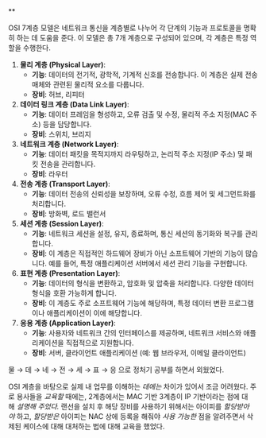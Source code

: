 \*\*

OSI 7계층 모델은 네트워크 통신을 계층별로 나누어 각 단계의 기능과 프로토콜을 명확히 하는 데 도움을 준다. 이 모델은 총 7개 계층으로 구성되어 있으며, 각 계층은 특정 역할을 수행한다.

1. **물리 계층 (Physical Layer)**:
   - **기능**: 데이터의 전기적, 광학적, 기계적 신호를 전송합니다. 이 계층은 실제 전송 매체와 관련된 물리적 요소를 다룹니다.
   - **장비**: 허브, 리피터
2. **데이터 링크 계층 (Data Link Layer)**:
   - **기능**: 데이터 프레임을 형성하고, 오류 검출 및 수정, 물리적 주소 지정(MAC 주소) 등을 담당합니다.
   - **장비**: 스위치, 브리지
3. **네트워크 계층 (Network Layer)**:
   - **기능**: 데이터 패킷을 목적지까지 라우팅하고, 논리적 주소 지정(IP 주소) 및 패킷 전송을 관리합니다.
   - **장비**: 라우터
4. **전송 계층 (Transport Layer)**:
   - **기능**: 데이터 전송의 신뢰성을 보장하며, 오류 수정, 흐름 제어 및 세그먼트화를 처리합니다.
   - **장비**: 방화벽, 로드 밸런서
5. **세션 계층 (Session Layer)**:
   - **기능**: 네트워크 세션을 설정, 유지, 종료하며, 통신 세션의 동기화와 복구를 관리합니다.
   - **장비**: 이 계층은 직접적인 하드웨어 장비가 아닌 소프트웨어 기반의 기능이 많습니다. 예를 들어, 특정 애플리케이션 서버에서 세션 관리 기능을 구현합니다.
6. **표현 계층 (Presentation Layer)**:
   - **기능**: 데이터의 형식을 변환하고, 암호화 및 압축을 처리합니다. 다양한 데이터 형식을 호환 가능하게 합니다.
   - **장비**: 이 계층도 주로 소프트웨어 기능에 해당하며, 특정 데이터 변환 프로그램이나 애플리케이션이 이에 해당합니다.
7. **응용 계층 (Application Layer)**:
   - **기능**: 사용자와 네트워크 간의 인터페이스를 제공하며, 네트워크 서비스와 애플리케이션을 직접적으로 지원합니다.
   - **장비**: 서버, 클라이언트 애플리케이션 (예: 웹 브라우저, 이메일 클라이언트)

물 → 데 → 네 → 전 → 세 → 표 → 응 으로 정처기 공부를 하면서 외웠었다.

OSI 계층을 바탕으로 실제 내 업무를 이해하는 *데에는* 차이가 있어서 조금 어려웠다. 주로 용사들을 *교육할* 때에는, 2계층에서는 MAC 기반 3계층이 IP 기반이라는 점에 대해 *설명해 주었다.* 랜선을 설치 후 해당 장비를 사용하기 위해서는 아이피를 *할당받아야* 하고, *할당받은* 아이피는 NAC 상에 등록을 해줘야 *사용 가능한* 점을 알려주면서 삭제된 케이스에 대해 대처하는 법에 대해 교육을 했었다.
